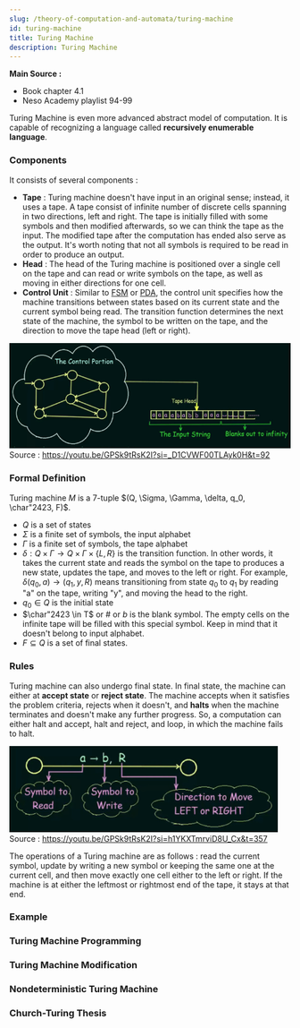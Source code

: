```yaml
---
slug: /theory-of-computation-and-automata/turing-machine
id: turing-machine
title: Turing Machine
description: Turing Machine
---
```


**Main Source :**

- Book chapter 4.1
- Neso Academy playlist 94-99

Turing Machine is even more advanced abstract model of computation. It is capable of recognizing a language called **recursively enumerable language**.

### Components

It consists of several components :

- **Tape** : Turing machine doesn't have input in an original sense; instead, it uses a tape. A tape consist of infinite number of discrete cells spanning in two directions, left and right. The tape is initially filled with some symbols and then modified afterwards, so we can think the tape as the input. The modified tape after the computation has ended also serve as the output. It's worth noting that not all symbols is required to be read in order to produce an output.
- **Head** : The head of the Turing machine is positioned over a single cell on the tape and can read or write symbols on the tape, as well as moving in either directions for one cell.
- **Control Unit** : Similar to [FSM](/theory-of-computation-and-automata/finite-automata) or [PDA](/theory-of-computation-and-automata/pushdown-automata), the control unit specifies how the machine transitions between states based on its current state and the current symbol being read. The transition function determines the next state of the machine, the symbol to be written on the tape, and the direction to move the tape head (left or right).

![Turing machine](./turing-machine.png)  
Source : https://youtu.be/GPSk9tRsK2I?si=_D1CVWF00TLAyk0H&t=92

### Formal Definition

Turing machine $M$ is a 7-tuple $(Q, \Sigma, \Gamma, \delta, q_0, \char"2423, F)$.

- $Q$ is a set of states
- $\Sigma$ is a finite set of symbols, the input alphabet
- $\Gamma$ is a finite set of symbols, the tape alphabet
- $\delta: Q \times \Gamma \rightarrow Q \times \Gamma \times \{L, R\}$ is the transition function. In other words, it takes the current state and reads the symbol on the tape to produces a new state, updates the tape, and moves to the left or right. For example, $\delta(q_0, a) \rightarrow (q_1, y, R)$ means transitioning from state $q_0$ to $q_1$ by reading "a" on the tape, writing "y", and moving the head to the right.
- $q_0 \in Q$ is the initial state
- $\char"2423 \in T$ or $\#$ or $b$ is the blank symbol. The empty cells on the infinite tape will be filled with this special symbol. Keep in mind that it doesn't belong to input alphabet.
- $F \subseteq Q$ is a set of final states.

### Rules

Turing machine can also undergo final state. In final state, the machine can either at **accept state** or **reject state**. The machine accepts when it satisfies the problem criteria, rejects when it doesn't, and **halts** when the machine terminates and doesn't make any further progress. So, a computation can either halt and accept, halt and reject, and loop, in which the machine fails to halt.

![Turing machine notation](./notation.png)  
Source : https://youtu.be/GPSk9tRsK2I?si=h1YKXTmrviD8U_Cx&t=357

The operations of a Turing machine are as follows : read the current symbol, update by writing a new symbol or keeping the same one at the current cell, and then move exactly one cell either to the left or right. If the machine is at either the leftmost or rightmost end of the tape, it stays at that end.

### Example

### Turing Machine Programming

### Turing Machine Modification

### Nondeterministic Turing Machine

### Church-Turing Thesis
